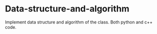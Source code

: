 # Data-structure-and-algorithm

Implement data structure and algorithm of the class.
Both python and c++ code.